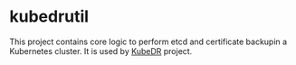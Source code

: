 
# kubedrutil

This project contains core logic to perform etcd and certificate
backupin a Kubernetes cluster. It is used by
[KubeDR](https://github.com/catalogicsoftware/kubedr) project.


